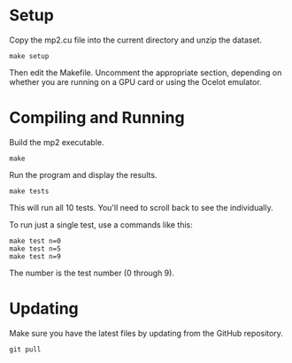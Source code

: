 # Setup

Copy the mp2.cu file into the current directory and unzip the dataset.

    make setup

Then edit the Makefile. Uncomment the appropriate section, depending on whether you 
are running on a GPU card or using the Ocelot emulator.


# Compiling and Running

Build the mp2 executable.

    make

Run the program and display the results.

    make tests

This will run all 10 tests. You'll need to scroll back to see the individually.

To run just a single test, use a commands like this:

    make test n=0
    make test n=5
    make test n=9

The number is the test number (0 through 9).

# Updating

Make sure you have the latest files by updating from the GitHub repository.

    git pull

